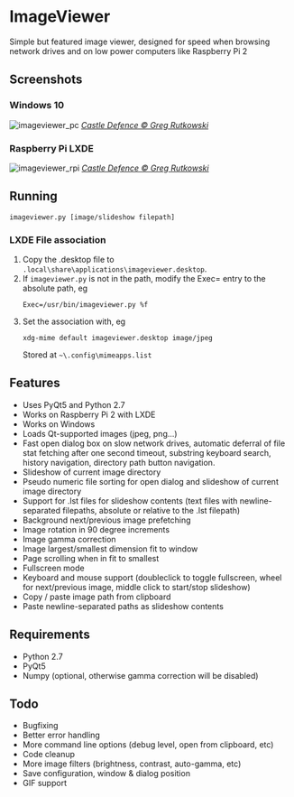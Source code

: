 # ImageViewer

Simple but featured image viewer, designed for speed when browsing network drives
and on low power computers like Raspberry Pi 2

## Screenshots


### Windows 10

![imageviewer_pc](https://user-images.githubusercontent.com/6446344/180907186-7ca0b477-e825-4fec-ab0a-366642303f27.jpg)
*[Castle Defence &copy; Greg Rutkowski](https://www.artstation.com/artwork/k4lYqK)*

### Raspberry Pi LXDE 

![imageviewer_rpi](https://user-images.githubusercontent.com/6446344/180907188-552fde3e-21d2-4cd9-9e68-652795706eef.jpg)
*[Castle Defence &copy; Greg Rutkowski](https://www.artstation.com/artwork/k4lYqK)*


## Running

    imageviewer.py [image/slideshow filepath]

### LXDE File association

1. Copy the .desktop file to `.local\share\applications\imageviewer.desktop`.
1. If `imageviewer.py` is not in the path, modify the Exec= entry to the
   absolute path, eg
   ```
   Exec=/usr/bin/imageviewer.py %f
   ```
1. Set the association with, eg
    ```
    xdg-mime default imageviewer.desktop image/jpeg
    ```
    Stored at `~\.config\mimeapps.list`



## Features
- Uses PyQt5 and Python 2.7
- Works on Raspberry Pi 2 with LXDE
- Works on Windows
- Loads Qt-supported images (jpeg, png...)
- Fast open dialog box on slow network drives, automatic deferral of file stat
  fetching after one second timeout, substring keyboard search, history
  navigation, directory path button navigation.
- Slideshow of current image directory
- Pseudo numeric file sorting for open dialog and slideshow of current image
  directory
- Support for .lst files for slideshow contents (text files with
  newline-separated filepaths, absolute or relative to the .lst filepath)
- Background next/previous image prefetching
- Image rotation in 90 degree increments
- Image gamma correction
- Image largest/smallest dimension fit to window
- Page scrolling when in fit to smallest
- Fullscreen mode
- Keyboard and mouse support (doubleclick to toggle fullscreen, wheel for
  next/previous image, middle click to start/stop slideshow)
- Copy / paste image path from clipboard
- Paste newline-separated paths as slideshow contents

## Requirements
- Python 2.7
- PyQt5
- Numpy (optional, otherwise gamma correction will be disabled)

## Todo
- Bugfixing
- Better error handling
- More command line options (debug level, open from clipboard, etc)
- Code cleanup
- More image filters (brightness, contrast, auto-gamma, etc)
- Save configuration, window & dialog position
- GIF support